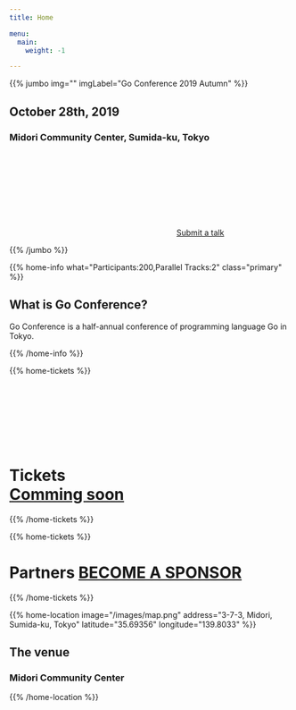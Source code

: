 ```yaml
---
title: Home

menu:
  main:
    weight: -1

---
```



{{% jumbo img="" imgLabel="Go Conference 2019 Autumn" %}}

## October 28th, 2019
### Midori Community Center, Sumida-ku, Tokyo

<a class="btn primary btn-lg" href="https://www.papercall.io/gocon-tokyo-2019-autumn">
    <svg class="icon icon-cfp"><use xlink:href="#cfp"></use></svg>Submit a talk 
</a>

{{% /jumbo %}}

{{% home-info what="Participants:200,Parallel Tracks:2" class="primary" %}}
## What is Go Conference?

Go Conference is a half-annual conference of programming language Go in Tokyo.

{{% /home-info %}}

<!-- ... -->
<!-- ... -->
<!-- ... -->

{{% home-tickets %}}
# Tickets <a class="btn primary" href="#" target="_blank"><svg class="icon icon-cfp"><use xlink:href="#ticket"></use></svg>Comming soon</a>

<!--
<ul>
<li>{{< ticket name="一般参加者"
           starts="2019-07-31"
           ends="2019-04-25"
           price="xxx yen"
           info=""
           soldOut="true"
           url="" >}}</li>
</ul>
-->

{{% /home-tickets %}}

{{% home-tickets %}}
# Partners <a class="btn primary" href="https://docs.google.com/presentation/d/1O7Qzp9EFJ-1V0J3-PaT6vQNXQYLTN8s5oO87W2AK2ac/edit?usp=sharing" target="_blank">BECOME A SPONSOR</a>
{{% /home-tickets %}}

<!-- ... -->

{{% home-location
    image="/images/map.png"
    address="3-7-3, Midori, Sumida-ku, Tokyo"
    latitude="35.69356"
    longitude="139.8033" %}}

## The venue

### Midori Community Center


{{% /home-location %}}

<!-- ... -->
